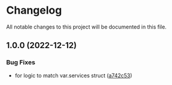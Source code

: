 # Changelog

All notable changes to this project will be documented in this file.

## 1.0.0 (2022-12-12)


### Bug Fixes

* for logic to match var.services struct ([a742c53](https://github.com/CredSimple/terraform-aws-datadog-privatelink/commit/a742c538a2d6ce55817e5cafb2c125dfbdf1620a))
